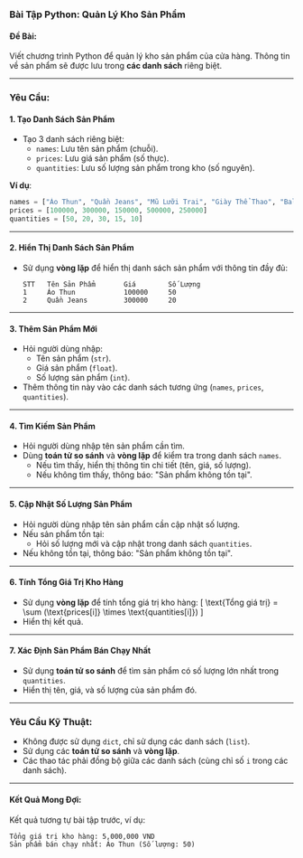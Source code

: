 ### Bài Tập Python: Quản Lý Kho Sản Phẩm 
#### Đề Bài:  
Viết chương trình Python để quản lý kho sản phẩm của cửa hàng. Thông tin về sản phẩm sẽ được lưu trong **các danh sách** riêng biệt.

---

### Yêu Cầu:

#### 1. **Tạo Danh Sách Sản Phẩm**  
- Tạo 3 danh sách riêng biệt:
  - `names`: Lưu tên sản phẩm (chuỗi).
  - `prices`: Lưu giá sản phẩm (số thực).
  - `quantities`: Lưu số lượng sản phẩm trong kho (số nguyên).  

**Ví dụ**:
```python
names = ["Áo Thun", "Quần Jeans", "Mũ Lưỡi Trai", "Giày Thể Thao", "Balo"]
prices = [100000, 300000, 150000, 500000, 250000]
quantities = [50, 20, 30, 15, 10]
```

---

#### 2. **Hiển Thị Danh Sách Sản Phẩm**  
- Sử dụng **vòng lặp** để hiển thị danh sách sản phẩm với thông tin đầy đủ:
  ```
  STT   Tên Sản Phẩm       Giá        Số Lượng
  1     Áo Thun            100000     50
  2     Quần Jeans         300000     20
  ```

---

#### 3. **Thêm Sản Phẩm Mới**  
- Hỏi người dùng nhập:
  - Tên sản phẩm (`str`).
  - Giá sản phẩm (`float`).
  - Số lượng sản phẩm (`int`).
- Thêm thông tin này vào các danh sách tương ứng (`names`, `prices`, `quantities`).

---

#### 4. **Tìm Kiếm Sản Phẩm**  
- Hỏi người dùng nhập tên sản phẩm cần tìm.  
- Dùng **toán tử so sánh** và **vòng lặp** để kiểm tra trong danh sách `names`.  
  - Nếu tìm thấy, hiển thị thông tin chi tiết (tên, giá, số lượng).  
  - Nếu không tìm thấy, thông báo: "Sản phẩm không tồn tại".

---

#### 5. **Cập Nhật Số Lượng Sản Phẩm**  
- Hỏi người dùng nhập tên sản phẩm cần cập nhật số lượng.  
- Nếu sản phẩm tồn tại:
  - Hỏi số lượng mới và cập nhật trong danh sách `quantities`.  
- Nếu không tồn tại, thông báo: "Sản phẩm không tồn tại".

---

#### 6. **Tính Tổng Giá Trị Kho Hàng**  
- Sử dụng **vòng lặp** để tính tổng giá trị kho hàng:
  \[
  \text{Tổng giá trị} = \sum (\text{prices[i]} \times \text{quantities[i]})
  \]  
- Hiển thị kết quả.

---

#### 7. **Xác Định Sản Phẩm Bán Chạy Nhất**  
- Sử dụng **toán tử so sánh** để tìm sản phẩm có số lượng lớn nhất trong `quantities`.  
- Hiển thị tên, giá, và số lượng của sản phẩm đó.

---

### Yêu Cầu Kỹ Thuật:
- Không được sử dụng `dict`, chỉ sử dụng các danh sách (`list`).
- Sử dụng các **toán tử so sánh** và **vòng lặp**.
- Các thao tác phải đồng bộ giữa các danh sách (cùng chỉ số `i` trong các danh sách).

---

#### Kết Quả Mong Đợi:  
Kết quả tương tự bài tập trước, ví dụ:  
```
Tổng giá trị kho hàng: 5,000,000 VND  
Sản phẩm bán chạy nhất: Áo Thun (Số lượng: 50)
```